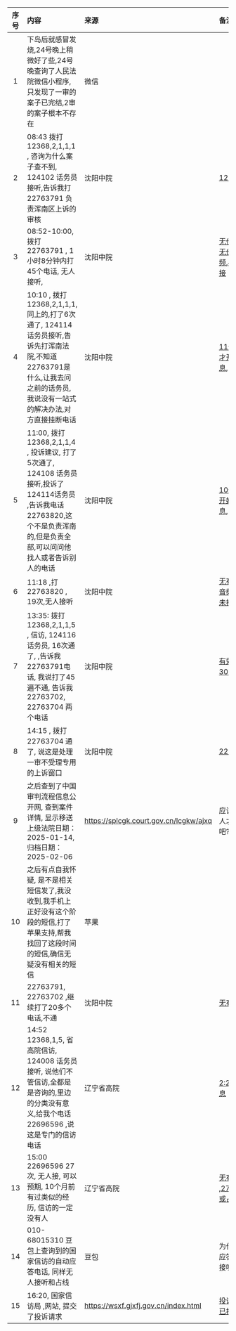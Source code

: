 | 序号 | 内容                                                                                                                   | 来源                                     | 备注                                                                                                                        | 类型    |
|:--:|:---------------------------------------------------------------------------------------------------------------------|:---------------------------------------|:--------------------------------------------------------------------------------------------------------------------------|:------|
| 1  | 下岛后就感冒发烧,24号晚上稍微好了些,24号晚查询了人民法院微信小程序,只发现了一审的案子已完结,2审的案子根本不存在                                                         | 微信                                     |                                                                                                                           | diary |
| 2  | 08:43 拨打 12368,2,1,1,1 , 咨询为什么案子查不到, 124102 话务员接听,告诉我打 22763791 负责浑南区上诉的审核                                           | 沈阳中院                                   | [12368](../evidence/sound/12368.m4a)                                                                                      | diary |
| 3  | 08:52-10:00, 拨打 22763791 , 1小时8分钟内打45个电话, 无人接听,                                                                      | 沈阳中院                                   | [无价值音频](../evidence/sound/22763791.m4a) [无价值音频](../evidence/sound/22763791_2.m4a),[45个未接](../evidence/image/IMG_2009.PNG) | diary |
| 4  | 10:10 , 拨打 12368,2,1,1,1,同上的,打了6次通了, 124114 话务员接听,告诉先打浑南法院,不知道22763791是什么,让我去问之前的话务员,我说没有一站式的解决办法,对方直接挂断电话           | 沈阳中院                                   | [11分22秒才开始有信息](../evidence/sound/12368_2.m4a), [6次打通](../evidence/image/IMG_2010.PNG)                                     | diary |
| 5  | 11:00,  拨打 12368,2,1,1,4 , 投诉建议,  打了5次通了, 124108 话务员接听,投诉了124114话务员 ,告诉我电话22763820,这个不是负责浑南的,但是负责全部,可以问问他找人或者告诉别人的电话 | 沈阳中院                                   | [10分40秒开始有信息](../evidence/sound/12368_3.m4a),   [5次通](../evidence/image/IMG_2011.PNG)                                     | diary |
| 6  | 11:18 ,打22763820 , 19次,无人接听                                                                                          | 沈阳中院                                   | [无有用价值音频](../evidence/sound/22763820.m4a) , [19次未接](../evidence/image/IMG_2011.PNG)                                       | diary |                             
| 7  | 13:35: 拨打 12368,2,1,1,5 , 信访, 124116 话务员, 16次通了, ,告诉我22763791电话, 我说打了45遍不通, 告诉我22763702, 22763704 两个电话               | 沈阳中院                                   | [有效信息在30:30开始]( ../evidence/sound/12368-2-1-5.m4a)                                                                        | diary |       |
| 8  | 14:15 , 拨打 22763704 通了, 说这是处理一审不受理专用的上诉窗口                                                                            | 沈阳中院                                   | [22763704]( ../evidence/sound/22763704.m4a)                                                                               | diary |       |
| 9  | 之后查到了中国审判流程信息公开网, 查到案件详情, 显示移送上级法院日期：2025-01-14, 归档日期：2025-02-06                                                     | https://splcgk.court.gov.cn/lcgkw/ajxq | 应该是当事人才能查到吧?不知道.                                                                                                          | diary |
| 10 | 之后有点自我怀疑, 是不是相关短信发了,我没收到,我手机上正好没有这个阶段的短信,打了苹果支持,帮我找回了这段时间的短信,确信无疑没有相关的短信                                             | 苹果                                     |                                                                                                                           | diary |
| 11 | 22763791, 22763702 ,继续打了20多个电话,不通                                                                                    | 沈阳中院                                   | [无有效信息]( ../evidence/sound/2276.m4a)                                                                                      | diary | 
| 12 | 14:52 12368,1,5, 省高院信访, 124008 话务员接听, 说他们不管信访,全都是是咨询的,里边的分类没有意义,给我个电话22696596 ,说这是专门的信访电话                            | 辽宁省高院                                  | [2:24有信息]( ../evidence/sound/12368-1-5.m4a)                                                                               | diary |
| 13 | 15:00 22696596 27次, 无人接, 可以预期, 10个月前有过类似的经历, 信访的一定没有人                                                                | 辽宁省高院                                  | [无有效信息]( ../evidence/sound/22696596.m4a) ,[27次未接或占线](../evidence/image/IMG_2017.PNG)                                      | diary |
| 14 | 010-68015310 豆包上查询到的国家信访的自动应答电话, 同样无人接听和占线                                                                           | 豆包                                     | 为什么自动应答会无人接听?                                                                                                             | diary |
| 15 | 16:20, 国家信访局 ,网站, 提交了投诉请求                                                                                            | https://wsxf.gjxfj.gov.cn/index.html   | [投诉内容]( ../evidence/image/截屏2025-03-25-16.20.41.png), [已投诉]( ../evidence/image/截屏2025-03-25-16.25.50.png)                 | diary |